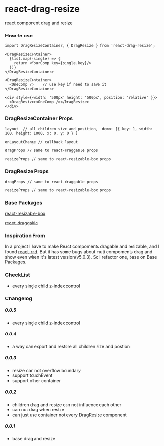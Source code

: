# react-drag-resize
react component drag and resize

### How to use

    import DragResizeContainer, { DragResize } from 'react-drag-resize';

    <DragResizeContainer>
      {list.map((single) => {
        return <YourComp key={single.key}/>
      })}
    </DragResizeContainer>

    <DragResizeContainer>
      <OneComp />    // use key if need to save it
    </DragResizeContainer>

    <div style={{width: '500px' height: '500px', position: 'relative' }}>
      <DragResize><OneComp /></DragResize>
    </div>

### DragResizeContainer Props
    layout  // all children size and position,  demo: [{ key: 1, width: 100, height: 1000, x: 0, y: 0 } ]

    onLayoutChange // callback layout

    dragProps // same to react-draggable props

    resizeProps // same to react-resizable-box props

### DragResize Props

    dragProps // same to react-draggable props

    resizeProps // same to react-resizable-box props

### Base Packages
[react-resizable-box](https://github.com/bokuweb/react-resizable-box)

[react-draggable](https://github.com/mzabriskie/react-draggable)

### Inspiration From

In a project I have to make React compoments dragable and resizable, and I found [react-rnd](https://github.com/bokuweb/react-rnd). But it has some bugs about muti compoments drag and show even when it's latest version(v5.0.3).
So I refactor one, base on Base Packages.

### CheckList
* every single child z-index control

### Changelog
##### 0.0.5
* every single child z-index control

##### 0.0.4
* a way can export and restore all children size and postion

##### 0.0.3
* resize can not overflow boundary
* support touchEvent
* support other container

##### 0.0.2
* children drag and resize can not influence each other
* can not drag when resize
* can just use container not every DragResize component

##### 0.0.1
* base drag and resize
